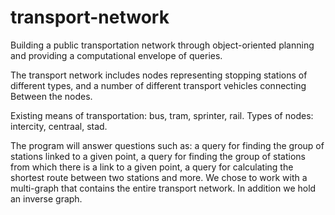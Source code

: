 # transport-network
Building a public transportation network through object-oriented planning and providing a computational envelope of queries.

The transport network includes nodes representing stopping stations of different types, and a number of different transport vehicles connecting
Between the nodes.

Existing means of transportation: bus, tram, sprinter, rail.
Types of nodes: intercity, centraal, stad.

The program will answer questions such as: a query for finding the group of stations linked to a given point, a query for finding the group of stations from which there is a link to a given point, a query for calculating the shortest route between two stations and more.
We chose to work with a multi-graph that contains the entire transport network.
In addition we hold an inverse graph.
